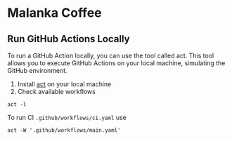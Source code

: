 # Malanka Coffee

## Run GitHub Actions Locally

To run a GitHub Action locally, you can use the tool called act. 
This tool allows you to execute GitHub Actions on your local machine, simulating the GitHub environment.

1. Install [act](https://nektosact.com/installation/index.html) on your local machine
2. Check available workflows 
```shell 
act -l 
``` 

To run CI `.github/workflows/ci.yaml` use
```shell
act -W '.github/workflows/main.yaml'
```
